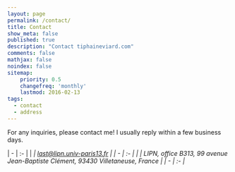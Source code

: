 ```yaml
---
layout: page
permalink: /contact/
title: Contact
show_meta: false
published: true
description: "Contact tiphaineviard.com"
comments: false
mathjax: false
noindex: false
sitemap:
    priority: 0.5
    changefreq: 'monthly'
    lastmod: 2016-02-13
tags:
  - contact
  - address
---
```

For any inquiries, please contact me! I usually reply within a few business days.

| - | :- |
| <i class="fa fa-paper-plane">  | last@lipn.univ-paris13.fr | 
| - | :- |
| <i class="fa fa-envelope"></i> | LIPN, office B313, 99 avenue Jean-Baptiste Clément, 93430 Villetaneuse, France | 
| - | :- |

